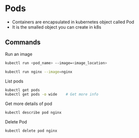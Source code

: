 # Pods

- Containers are encapsulated in kubernetes object called Pod
- It is the smalled object you can create in k8s


## Commands

Run an image
```bash
kubectl run <pod_name> --image=<image_location>
```
```bash
kubectl run nginx --image=nginx
```

List pods
```bash
kubectl get pods
kubectl get pods -o wide    # Get more info
```

Get more details of pod
```bash
kubectl describe pod nginx
```

Delete Pod
```bash
kubectl delete pod nginx
```

